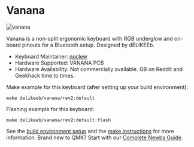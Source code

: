 # Vanana

![vanana](https://i.imgur.com/YM0dwCJl.png)

Vanana is a non-split ergonomic keyboard with RGB underglow and on-board pinouts for a Bluetooth setup. Designed by dELIKEEb.

* Keyboard Maintainer: [noclew](https://github.com/noclew)
* Hardware Supported: VANANA PCB
* Hardware Availability: Not commercially available. GB on Reddit and Geekhack time to times.

Make example for this keyboard (after setting up your build environment):

    make delikeeb/vanana/rev2:default

Flashing example for this keyboard:

    make delikeeb/vanana/rev2:default:flash

See the [build environment setup](https://docs.qmk.fm/#/getting_started_build_tools) and the [make instructions](https://docs.qmk.fm/#/getting_started_make_guide) for more information. Brand new to QMK? Start with our [Complete Newbs Guide](https://docs.qmk.fm/#/newbs).
